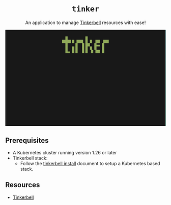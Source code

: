 <div align="center">
  <h1><code>tinker</code></h1>

  <p>
    An application to manage <a href="https://tinkerbell.org/">Tinkerbell</a>
    resources with ease!
  </p>

</div>

![splash screen](./docs/images/splash.png "tinker")

## Prerequisites

- A Kubernetes cluster running version 1.26 or later
- Tinkerbell stack:
  - Follow the [tinkerbell install](https://tinkerbell.org/docs/setup/install/) document to setup a Kubernetes based stack.

## Resources

- [Tinkerbell](https://www.tinkerbell.org/)
